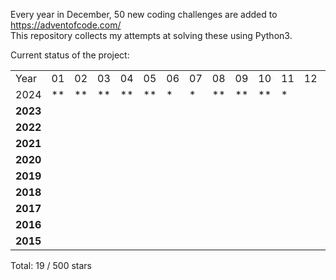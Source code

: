 Every year in December, 50 new coding challenges are added to https://adventofcode.com/<br/>
This repository collects my attempts at solving these using Python3.<br/>

Current status of the project:<br/>
<table>
	<tr>
		<td>Year</td>
		<td>01</td><td>02</td><td>03</td><td>04</td><td>05</td><td>06</td><td>07</td><td>08</td><td>09</td><td>10</td><td>11</td><td>12</td><td>13</td><td>14</td><td>15</td><td>16</td><td>17</td><td>18</td><td>19</td><td>20</td><td>21</td><td>22</td><td>23</td><td>24</td><td>25</td><td>Sum&nbsp;per&nbsp;year</td>
	</tr>
	<tr>
		<td>2024</td>
		<td>**</td><td>**</td><td>**</td><td>**</td><td>**</td><td>*</td><td>*</td><td>**</td><td>**</td><td>**</td><td>*</td><td></td><td></td><td></td><td></td><td></td><td></td><td></td><td></td><td></td><td></td><td></td><td></td><td></td><td></td><td>19 / 50</td>
	</tr>
	<tr>
		<td><strong>2023</strong></td>
		<td></td><td></td><td></td><td></td><td></td><td></td><td></td><td></td><td></td><td></td><td></td><td></td><td></td><td></td><td></td><td></td><td></td><td></td><td></td><td></td><td></td><td></td><td></td><td></td><td></td><td>0 / 50</td>
	</tr>
	<tr>
		<td><strong>2022</strong></td>
		<td></td><td></td><td></td><td></td><td></td><td></td><td></td><td></td><td></td><td></td><td></td><td></td><td></td><td></td><td></td><td></td><td></td><td></td><td></td><td></td><td></td><td></td><td></td><td></td><td></td><td>0 / 50</td>
	</tr>
	<tr>
		<td><strong>2021</strong></td>
		<td></td><td></td><td></td><td></td><td></td><td></td><td></td><td></td><td></td><td></td><td></td><td></td><td></td><td></td><td></td><td></td><td></td><td></td><td></td><td></td><td></td><td></td><td></td><td></td><td></td><td>0 / 50</td>
	</tr>
	<tr>
		<td><strong>2020</strong></td>
		<td></td><td></td><td></td><td></td><td></td><td></td><td></td><td></td><td></td><td></td><td></td><td></td><td></td><td></td><td></td><td></td><td></td><td></td><td></td><td></td><td></td><td></td><td></td><td></td><td></td><td>0 / 50</td>
	</tr>
	<tr>
		<td><strong>2019</strong></td>
		<td></td><td></td><td></td><td></td><td></td><td></td><td></td><td></td><td></td><td></td><td></td><td></td><td></td><td></td><td></td><td></td><td></td><td></td><td></td><td></td><td></td><td></td><td></td><td></td><td></td><td>0 / 50</td>
	</tr>
	<tr>
		<td><strong>2018</strong></td>
		<td></td><td></td><td></td><td></td><td></td><td></td><td></td><td></td><td></td><td></td><td></td><td></td><td></td><td></td><td></td><td></td><td></td><td></td><td></td><td></td><td></td><td></td><td></td><td></td><td></td><td>0 / 50</td>
	</tr>
	<tr>
		<td><strong>2017</strong></td>
		<td></td><td></td><td></td><td></td><td></td><td></td><td></td><td></td><td></td><td></td><td></td><td></td><td></td><td></td><td></td><td></td><td></td><td></td><td></td><td></td><td></td><td></td><td></td><td></td><td></td><td>0 / 50</td>
	</tr>
	<tr>
		<td><strong>2016</strong></td>
		<td></td><td></td><td></td><td></td><td></td><td></td><td></td><td></td><td></td><td></td><td></td><td></td><td></td><td></td><td></td><td></td><td></td><td></td><td></td><td></td><td></td><td></td><td></td><td></td><td></td><td>0 / 50</td>
	</tr>
	<tr>
		<td><strong>2015</strong></td>
		<td></td><td></td><td></td><td></td><td></td><td></td><td></td><td></td><td></td><td></td><td></td><td></td><td></td><td></td><td></td><td></td><td></td><td></td><td></td><td></td><td></td><td></td><td></td><td></td><td></td><td>0 / 50</td>
	</tr>
</table>
Total: 19 / 500 stars